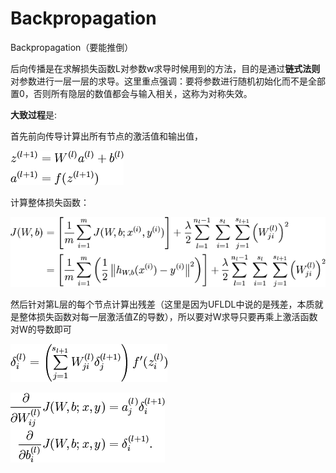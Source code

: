 # Backpropagation

Backpropagation（要能推倒） 

后向传播是在求解损失函数L对参数w求导时候用到的方法，目的是通过**链式法则**对参数进行一层一层的求导。这里重点强调：要将参数进行随机初始化而不是全部置0，否则所有隐层的数值都会与输入相关，这称为对称失效。 

**大致过程**是:

首先前向传导计算出所有节点的激活值和输出值，

![](../../.gitbook/assets/image%20%284%29.png)

计算整体损失函数：

![](../../.gitbook/assets/image%20%287%29.png)

然后针对第L层的每个节点计算出残差（这里是因为UFLDL中说的是残差，本质就是整体损失函数对每一层激活值Z的导数），所以要对W求导只要再乘上激活函数对W的导数即可

![](../../.gitbook/assets/image%20%2810%29.png)

![](../../.gitbook/assets/image%20%2813%29.png)



